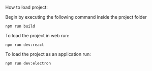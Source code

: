 How to load project:

Begin by executing the following command inside the project folder
```
npm run build
```

To load the project in web run:
```
npm run dev:react
```

To load the project as an application run:
```
npm run dev:electron
```
